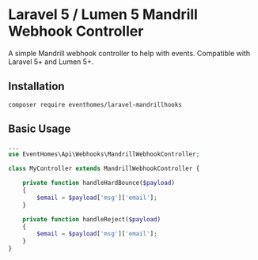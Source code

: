 # Laravel 5 / Lumen 5 Mandrill Webhook Controller
A simple Mandrill webhook controller to help with events. Compatible with Laravel 5+ and Lumen 5+.

## Installation
```composer require eventhomes/laravel-mandrillhooks```

## Basic Usage
```php
...
use EventHomes\Api\Webhooks\MandrillWebhookController;

class MyController extends MandrillWebhookController {

    private function handleHardBounce($payload)
    {
        $email = $payload['msg']['email'];
    }

    private function handleReject($payload)
    {
        $email = $payload['msg']['email'];
    }
}
```